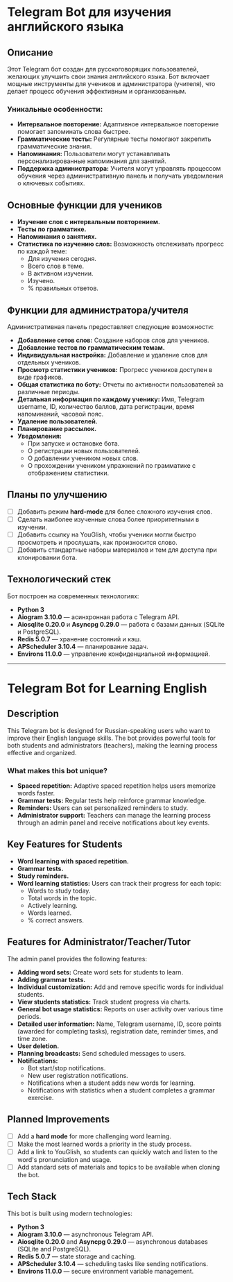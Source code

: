 # Telegram Bot для изучения английского языка

## Описание
Этот Telegram бот создан для русскоговорящих пользователей, желающих улучшить свои знания английского языка. Бот включает мощные инструменты для учеников и администратора (учителя), что делает процесс обучения эффективным и организованным.

### Уникальные особенности:
- **Интервальное повторение:** Адаптивное интервальное повторение помогает запоминать слова быстрее.
- **Грамматические тесты:** Регулярные тесты помогают закрепить грамматические знания.
- **Напоминания:** Пользователи могут устанавливать персонализированные напоминания для занятий.
- **Поддержка администратора:** Учителя могут управлять процессом обучения через административную панель и получать уведомления о ключевых событиях.

## Основные функции для учеников
- **Изучение слов с интервальным повторением.**
- **Тесты по грамматике.**
- **Напоминания о занятиях.**
- **Статистика по изучению слов:** Возможность отслеживать прогресс по каждой теме:
  - Для изучения сегодня.
  - Всего слов в теме.
  - В активном изучении.
  - Изучено.
  - % правильных ответов.

## Функции для администратора/учителя
Административная панель предоставляет следующие возможности:
- **Добавление сетов слов:** Создание наборов слов для учеников.
- **Добавление тестов по грамматическим темам.**
- **Индивидуальная настройка:** Добавление и удаление слов для отдельных учеников.
- **Просмотр статистики учеников:** Прогресс учеников доступен в виде графиков.
- **Общая статистика по боту:** Отчеты по активности пользователей за различные периоды.
- **Детальная информация по каждому ученику:** Имя, Telegram username, ID, количество баллов, дата регистрации, время напоминаний, часовой пояс.
- **Удаление пользователей.**
- **Планирование рассылок.**
- **Уведомления:**
  - При запуске и остановке бота.
  - О регистрации новых пользователей.
  - О добавлении учеником новых слов.
  - О прохождении учеником упражнений по грамматике с отображением статистики.

## Планы по улучшению
- [ ] Добавить режим **hard-mode** для более сложного изучения слов.
- [ ] Сделать наиболее изученные слова более приоритетными в изучении.
- [ ] Добавить ссылку на YouGlish, чтобы ученики могли быстро просмотреть и прослушать, как произносится слово.
- [ ] Добавить стандартные наборы материалов и тем для доступа при клонировании бота.

## Технологический стек
Бот построен на современных технологиях:
- **Python 3**
- **Aiogram 3.10.0** — асинхронная работа с Telegram API.
- **Aiosqlite 0.20.0** и **Asyncpg 0.29.0** — работа с базами данных (SQLite и PostgreSQL).
- **Redis 5.0.7** — хранение состояний и кэш.
- **APScheduler 3.10.4** — планирование задач.
- **Environs 11.0.0** — управление конфиденциальной информацией.

---

  # Telegram Bot for Learning English

## Description
This Telegram bot is designed for Russian-speaking users who want to improve their English language skills. The bot provides powerful tools for both students and administrators (teachers), making the learning process effective and organized.

### What makes this bot unique?
- **Spaced repetition:** Adaptive spaced repetition helps users memorize words faster.
- **Grammar tests:** Regular tests help reinforce grammar knowledge.
- **Reminders:** Users can set personalized reminders to study.
- **Administrator support:** Teachers can manage the learning process through an admin panel and receive notifications about key events.

## Key Features for Students
- **Word learning with spaced repetition.**
- **Grammar tests.**
- **Study reminders.**
- **Word learning statistics:** Users can track their progress for each topic:
  - Words to study today.
  - Total words in the topic.
  - Actively learning.
  - Words learned.
  - % correct answers.

## Features for Administrator/Teacher/Tutor
The admin panel provides the following features:
- **Adding word sets:** Create word sets for students to learn.
- **Adding grammar tests.**
- **Individual customization:** Add and remove specific words for individual students.
- **View students statistics:** Track student progress via charts.
- **General bot usage statistics:** Reports on user activity over various time periods.
- **Detailed user information:** Name, Telegram username, ID, score points (awarded for completing tasks), registration date, reminder times, and time zone.
- **User deletion.**
- **Planning broadcasts:** Send scheduled messages to users.
- **Notifications:**
  - Bot start/stop notifications.
  - New user registration notifications.
  - Notifications when a student adds new words for learning.
  - Notifications with statistics when a student completes a grammar exercise.

## Planned Improvements
- [ ] Add a **hard mode** for more challenging word learning.
- [ ] Make the most learned words a priority in the study process.
- [ ] Add a link to YouGlish, so students can quickly watch and listen to the word's pronunciation and usage.
- [ ] Add standard sets of materials and topics to be available when cloning the bot.

## Tech Stack
This bot is built using modern technologies:
- **Python 3**
- **Aiogram 3.10.0** — asynchronous Telegram API.
- **Aiosqlite 0.20.0** and **Asyncpg 0.29.0** — asynchronous databases (SQLite and PostgreSQL).
- **Redis 5.0.7** — state storage and caching.
- **APScheduler 3.10.4** — scheduling tasks like sending notifications.
- **Environs 11.0.0** — secure environment variable management.
